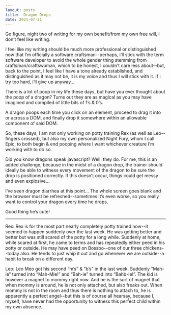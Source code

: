 ```yaml
---
layout: posts
title:  Dragon Drops
date: 2021-07-21
---
```


Go figure, night two of writing for my own benefit/from my own free will, I don’t feel like writing.

I feel like my writing should be much more professional or distinguished now that I’m officially a software craftsman--perhaps, i’ll stick with the term software developer to avoid the whole gender thing stemming from craftsman/craftswoman, which to be honest, I couldn’t care less about--but, back to the point, I feel like I have a tone already established, and distinguished as it may not be, it is my voice and thus I will stick with it.  If i try too hard, i’ll give up anyway…

There is a lot of poop in my life these days, but have you ever thought about the poop of a dragon?  Turns out they are as magical as you may have imagined and compiled of little bits of 1’s & 0’s.

A dragon poops each time you click on an element, proceed to drag it into or across a DOM, and finally drop it somewhere within an allowable component of said DOM.

So, these days, I am not only working on potty training Rex (as well as Leo--fingers crossed), but also my own personalized Night Fury, whom I call Epic, to both begin & end pooping where I want whichever creature I’m working with to do so.

Did you know dragons speak javascript?  Well, they do.  For me, this is an added challenge, because in the midst of a dragon drop, the trainer should ideally be able to witness every movement of the dragon to be sure the drop is positioned correctly.  If this doesn’t occur, things could get messy and even explosive…

I’ve seen dragon diarrhea at this point…  The whole screen goes blank and the browser must be refreshed--sometimes it’s even worse, so you really want to control your dragon every time he drops.

Good thing he’s cute!

---

Rex:
Rex is for the most part nearly completely potty trained now--it seemed to happen suddenly over the last week.  He was getting better and better but was still scared of the potty for a long while.  Suddenly at home, while scared at first, he came to terms and has repeatedly either peed in his potty or outside.  He may have peed on Bossbo--one of our three chickens--today also.  He tends to just whip it out and go whenever we are outside--a habit to break on a different day.

Leo:
Leo Meo got his second “m’s” & “b’s” in the last week.  Suddenly “Mah-ie” turned into “Mah-Mie!” and “Bah-ie” turned into “Bahb-ie!”.  The kid is however a magnet to mommy right now.  And he is the sort of magnet that when mommy is around, he is not only attached, but also freaks out.  When mommy is not in the room and thus there is nothing to attach to, he is apparently a perfect angel--but this is of course all hearsay, because I, myself, have never had the opportunity to witness this perfect child within my own absence.  
